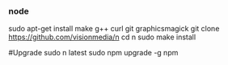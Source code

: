 ### node

sudo apt-get install make g++ curl git graphicsmagick
git clone https://github.com/visionmedia/n
cd n
sudo make install

#Upgrade
sudo n latest
sudo npm upgrade -g npm

